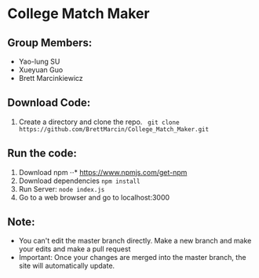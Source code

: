 # College Match Maker

## Group Members:
* Yao-lung SU
* Xueyuan Guo
* Brett Marcinkiewicz

## Download Code:
1. Create a directory and clone the repo.
``` git clone  https://github.com/BrettMarcin/College_Match_Maker.git```

## Run the code:
1. Download npm
⋅⋅* https://www.npmjs.com/get-npm
2. Download dependencies ``` npm install ```
3. Run Server: ``` node index.js ```
4. Go to a web browser and go to localhost:3000

## Note:
* You can't edit the master branch directly. Make a new branch and make your edits and make a pull request
* Important: Once your changes are merged into the master branch, the site will automatically update.
